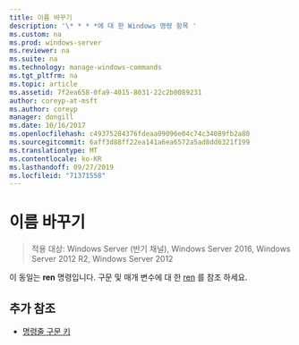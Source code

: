 ```yaml
---
title: 이름 바꾸기
description: '\* * * *에 대 한 Windows 명령 항목 '
ms.custom: na
ms.prod: windows-server
ms.reviewer: na
ms.suite: na
ms.technology: manage-windows-commands
ms.tgt_pltfrm: na
ms.topic: article
ms.assetid: 7f2ea658-0fa9-4015-8031-22c2b0089231
author: coreyp-at-msft
ms.author: coreyp
manager: dongill
ms.date: 10/16/2017
ms.openlocfilehash: c49375284376fdeaa09096e04c74c34089fb2a80
ms.sourcegitcommit: 6aff3d88ff22ea141a6ea6572a5ad8dd6321f199
ms.translationtype: MT
ms.contentlocale: ko-KR
ms.lasthandoff: 09/27/2019
ms.locfileid: "71371558"
---
```

# <a name="rename"></a>이름 바꾸기

>적용 대상: Windows Server (반기 채널), Windows Server 2016, Windows Server 2012 R2, Windows Server 2012

이 동일는 **ren** 명령입니다.
구문 및 매개 변수에 대 한 [ren](ren.md) 를 참조 하세요.
## <a name="additional-references"></a>추가 참조
-   [명령줄 구문 키](command-line-syntax-key.md)

